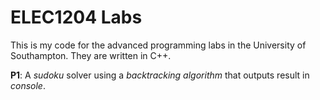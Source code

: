 # ELEC1204 Labs
This is my code for the advanced programming labs in the University of Southampton. They are written in C++.

**P1**: A _sudoku_ solver using a _backtracking algorithm_ that outputs result in _console_.
